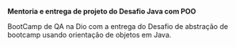 **Mentoria e entrega de projeto do Desafio Java com POO**

BootCamp de QA na Dio com a entrega do Desafio de abstração de bootcamp usando orientação de objetos em Java.